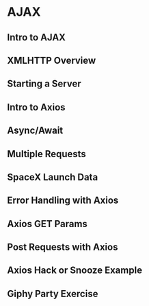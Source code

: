 # AJAX

## Intro to AJAX

## XMLHTTP Overview

## Starting a Server

## Intro to Axios

## Async/Await

## Multiple Requests

## SpaceX Launch Data

## Error Handling with Axios

## Axios GET Params

## Post Requests with Axios

## Axios Hack or Snooze Example

## Giphy Party Exercise
